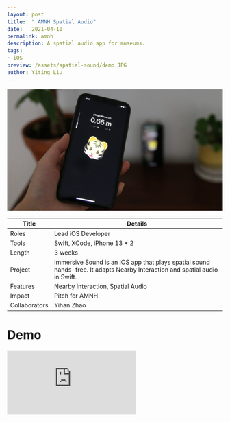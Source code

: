 ```yaml
---
layout: post
title:  " AMNH Spatial Audio"
date:   2021-04-10
permalink: amnh
description: A spatial audio app for museums. 
tags: 
- iOS
preview: /assets/spatial-sound/demo.JPG
author: Yiting Liu 
---
```


![assets/spatial-sound/demo.JPG](assets/spatial-sound/demo.JPG)
<!-- **Immersive Sound is an iOS app that plays spatial sound hands-free. It adapts Nearby Interaction and spatial audio in Swift.** -->


| Title                     | Details |
|---------------------------|-----------------------------------|
| Roles                     | Lead iOS Developer |
| Tools                     | Swift, XCode, iPhone 13 * 2 |                     
| Length                    | 3 weeks |
| Project                   | Immersive Sound is an iOS app that plays spatial sound hands-free. It adapts Nearby Interaction and spatial audio in Swift.|
| Features | Nearby Interaction, Spatial Audio |
|Impact | Pitch for AMNH|
| Collaborators |Yihan Zhao |

# Demo 
<div class="iframe-container">
<iframe class="responsive-iframe" src="https://www.youtube.com/embed/__BBNYVEATw?" frameborder="0" allow="accelerometer; autoplay; clipboard-write; encrypted-media; gyroscope; picture-in-picture" allowfullscreen></iframe>
</div>

<br>

<!-- More details coming soon.  -->
